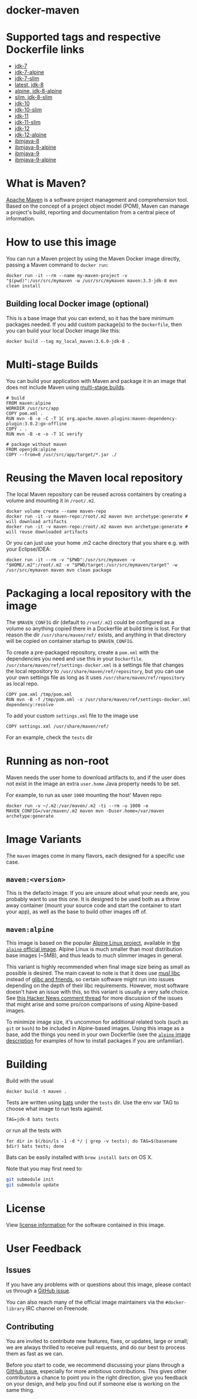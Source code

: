 docker-maven
============

# Supported tags and respective Dockerfile links

* [jdk-7](https://github.com/carlossg/docker-maven/blob/master/jdk-7/Dockerfile)
* [jdk-7-alpine](https://github.com/carlossg/docker-maven/blob/alpine/jdk-7/Dockerfile)
* [jdk-7-slim](https://github.com/carlossg/docker-maven/blob/master/jdk-7-slim/Dockerfile)
* [latest, jdk-8](https://github.com/carlossg/docker-maven/blob/master/jdk-8/Dockerfile)
* [alpine, jdk-8-alpine](https://github.com/carlossg/docker-maven/blob/alpine/jdk-8/Dockerfile)
* [slim, jdk-8-slim](https://github.com/carlossg/docker-maven/blob/master/jdk-8-slim/Dockerfile)
* [jdk-10](https://github.com/carlossg/docker-maven/blob/master/jdk-10/Dockerfile)
* [jdk-10-slim](https://github.com/carlossg/docker-maven/blob/master/jdk-10-slim/Dockerfile)
* [jdk-11](https://github.com/carlossg/docker-maven/blob/master/jdk-11/Dockerfile)
* [jdk-11-slim](https://github.com/carlossg/docker-maven/blob/master/jdk-11-slim/Dockerfile)
* [jdk-12](https://github.com/carlossg/docker-maven/blob/master/jdk-12/Dockerfile)
* [jdk-12-alpine](https://github.com/carlossg/docker-maven/blob/master/jdk-12-alpine/Dockerfile)
* [ibmjava-8](https://github.com/carlossg/docker-maven/blob/master/ibmjava-8/Dockerfile)
* [ibmjava-8-alpine](https://github.com/carlossg/docker-maven/blob/alpine/ibmjava-8/Dockerfile)
* [ibmjava-9](https://github.com/carlossg/docker-maven/blob/master/ibmjava-9/Dockerfile)
* [ibmjava-9-alpine](https://github.com/carlossg/docker-maven/blob/alpine/ibmjava-9/Dockerfile)


# What is Maven?

[Apache Maven](http://maven.apache.org) is a software project management and comprehension tool.
Based on the concept of a project object model (POM),
Maven can manage a project's build,
reporting and documentation from a central piece of information.


# How to use this image

You can run a Maven project by using the Maven Docker image directly,
passing a Maven command to `docker run`:

    docker run -it --rm --name my-maven-project -v "$(pwd)":/usr/src/mymaven -w /usr/src/mymaven maven:3.3-jdk-8 mvn clean install

## Building local Docker image (optional)

This is a base image that you can extend, so it has the bare minimum packages needed. If you add custom package(s) to the `Dockerfile`, then you can build your local Docker image like this:

    docker build --tag my_local_maven:3.6.0-jdk-8 .


# Multi-stage Builds

You can build your application with Maven and package it in an image that does not include Maven using [multi-stage builds](https://docs.docker.com/engine/userguide/eng-image/multistage-build/).

```
# build
FROM maven:alpine
WORKDIR /usr/src/app
COPY pom.xml .
RUN mvn -B -e -C -T 1C org.apache.maven.plugins:maven-dependency-plugin:3.0.2:go-offline
COPY . .
RUN mvn -B -e -o -T 1C verify

# package without maven
FROM openjdk:alpine
COPY --from=0 /usr/src/app/target/*.jar ./
```

# Reusing the Maven local repository

The local Maven repository can be reused across containers by creating a volume and mounting it in `/root/.m2`.

    docker volume create --name maven-repo
    docker run -it -v maven-repo:/root/.m2 maven mvn archetype:generate # will download artifacts
    docker run -it -v maven-repo:/root/.m2 maven mvn archetype:generate # will reuse downloaded artifacts

Or you can just use your home .m2 cache directory that you share e.g. with your Eclipse/IDEA:

    docker run -it --rm -v "$PWD":/usr/src/mymaven -v "$HOME/.m2":/root/.m2 -v "$PWD/target:/usr/src/mymaven/target" -w /usr/src/mymaven maven mvn clean package  


# Packaging a local repository with the image

The `$MAVEN_CONFIG` dir (default to `/root/.m2`) could be configured as a volume so anything copied there in a Dockerfile at build time is lost.
For that reason the dir `/usr/share/maven/ref/` exists, and anything in that directory will be copied on container startup to `$MAVEN_CONFIG`.

To create a pre-packaged repository, create a `pom.xml` with the dependencies you need and use this in your `Dockerfile`.
`/usr/share/maven/ref/settings-docker.xml` is a settings file that changes the local repository to `/usr/share/maven/ref/repository`,
but you can use your own settings file as long as it uses `/usr/share/maven/ref/repository` as local repo.

    COPY pom.xml /tmp/pom.xml
    RUN mvn -B -f /tmp/pom.xml -s /usr/share/maven/ref/settings-docker.xml dependency:resolve

To add your custom `settings.xml` file to the image use

    COPY settings.xml /usr/share/maven/ref/

For an example, check the `tests` dir


# Running as non-root

Maven needs the user home to download artifacts to, and if the user does not exist in the image an extra
`user.home` Java property needs to be set.

For example, to run as user `1000` mounting the host' Maven repo

    docker run -v ~/.m2:/var/maven/.m2 -ti --rm -u 1000 -e MAVEN_CONFIG=/var/maven/.m2 maven mvn -Duser.home=/var/maven archetype:generate


# Image Variants

The `maven` images come in many flavors, each designed for a specific use case.

## `maven:<version>`

This is the defacto image. If you are unsure about what your needs are, you probably want to use this one. It is designed to be used both as a throw away container (mount your source code and start the container to start your app), as well as the base to build other images off of.

## `maven:alpine`

This image is based on the popular [Alpine Linux project](http://alpinelinux.org), available in [the `alpine` official image](https://hub.docker.com/_/alpine). Alpine Linux is much smaller than most distribution base images (~5MB), and thus leads to much slimmer images in general.

This variant is highly recommended when final image size being as small as possible is desired. The main caveat to note is that it does use [musl libc](http://www.musl-libc.org) instead of [glibc and friends](http://www.etalabs.net/compare_libcs.html), so certain software might run into issues depending on the depth of their libc requirements. However, most software doesn't have an issue with this, so this variant is usually a very safe choice. See [this Hacker News comment thread](https://news.ycombinator.com/item?id=10782897) for more discussion of the issues that might arise and some pro/con comparisons of using Alpine-based images.

To minimize image size, it's uncommon for additional related tools (such as `git` or `bash`) to be included in Alpine-based images. Using this image as a base, add the things you need in your own Dockerfile (see the [`alpine` image description](https://hub.docker.com/_/alpine/) for examples of how to install packages if you are unfamiliar).


# Building

Build with the usual

    docker build -t maven .

Tests are written using [bats](https://github.com/sstephenson/bats) under the `tests` dir.
Use the env var TAG to choose what image to run tests against.

    TAG=jdk-8 bats tests

or run all the tests with

    for dir in $(/bin/ls -1 -d */ | grep -v tests); do TAG=$(basename $dir) bats tests; done

Bats can be easily installed with `brew install bats` on OS X.

Note that you may first need to:

```sh
git submodule init
git submodule update
```

# License

View [license information](https://www.apache.org/licenses/) for the software contained in this image.


# User Feedback

## Issues

If you have any problems with or questions about this image, please contact us
through a [GitHub issue](https://github.com/carlossg/docker-maven/issues).

You can also reach many of the official image maintainers via the `#docker-library` IRC channel on Freenode.

## Contributing

You are invited to contribute new features, fixes, or updates, large or small; we are always thrilled to receive pull requests, and do our best to process them as fast as we can.

Before you start to code, we recommend discussing your plans through a [GitHub issue](https://github.com/carlossg/docker-maven/issues),
especially for more ambitious contributions.
This gives other contributors a chance to point you in the right direction,
give you feedback on your design, and help you find out if someone else is working on the same thing.
